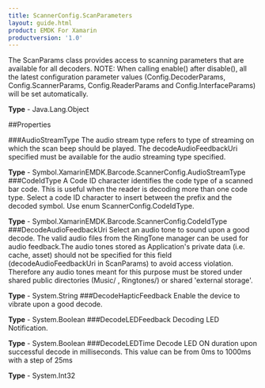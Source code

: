 ```yaml
---
title: ScannerConfig.ScanParameters
layout: guide.html
product: EMDK For Xamarin
productversion: '1.0'
---
```

The ScanParams class provides access to scanning parameters that are available for all decoders. NOTE: When calling enable() after disable(), all the latest configuration parameter values (Config.DecoderParams, Config.ScannerParams, Config.ReaderParams and Config.InterfaceParams) will be set automatically.

**Type** - Java.Lang.Object

##Properties

###AudioStreamType
The audio stream type refers to type of streaming on which the scan beep should be played. The decodeAudioFeedbackUri specified must be available for the audio streaming type specified.

**Type** - Symbol.XamarinEMDK.Barcode.ScannerConfig.AudioStreamType
###CodeIdType
A Code ID character identifies the code type of a scanned bar code. This is useful when the reader is decoding more than one code type. Select a code ID character to insert between the prefix and the decoded symbol. Use enum ScannerConfig.CodeIdType.

**Type** - Symbol.XamarinEMDK.Barcode.ScannerConfig.CodeIdType
###DecodeAudioFeedbackUri
Select an audio tone to sound upon a good decode. The valid audio files from the RingTone manager can be used for audio feedback.The audio tones stored as Application's private data (i.e. cache, asset) should not be specified for this field (decodeAudioFeedbackUri in ScanParams) to avoid access violation. Therefore any audio tones meant for this purpose must be stored under shared public directories (Music/ , Ringtones/) or shared 'external storage'.

**Type** - System.String
###DecodeHapticFeedback
Enable the device to vibrate upon a good decode.

**Type** - System.Boolean
###DecodeLEDFeedback
Decoding LED Notification.

**Type** - System.Boolean
###DecodeLEDTime
Decode LED ON duration upon successful decode in milliseconds. This value can be from 0ms to 1000ms with a step of 25ms

**Type** - System.Int32















